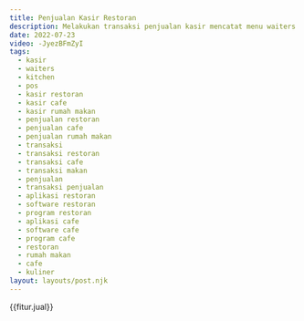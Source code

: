 ```yaml
---
title: Penjualan Kasir Restoran
description: Melakukan transaksi penjualan kasir mencatat menu waiters tab mobile,dan mencetak bill , struk kasir point of sale pos.
date: 2022-07-23
video: -JyezBFmZyI
tags:
  - kasir
  - waiters
  - kitchen
  - pos
  - kasir restoran
  - kasir cafe
  - kasir rumah makan
  - penjualan restoran
  - penjualan cafe
  - penjualan rumah makan
  - transaksi
  - transaksi restoran
  - transaksi cafe
  - transaksi makan
  - penjualan
  - transaksi penjualan
  - aplikasi restoran
  - software restoran
  - program restoran
  - aplikasi cafe
  - software cafe
  - program cafe
  - restoran
  - rumah makan
  - cafe
  - kuliner
layout: layouts/post.njk
---
```


{{fitur.jual}}
